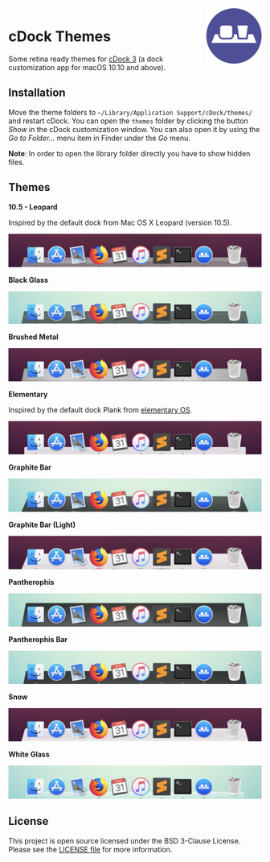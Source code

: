 <img src="icon.png" align="right" height="110"/>

# cDock Themes

Some retina ready themes for [cDock 3](https://www.macenhance.com/cdock.html) (a dock customization app for macOS 10.10 and above).

## Installation

Move the theme folders to `~/Library/Application Support/cDock/themes/` and restart cDock. You can open the `themes` folder by clicking the button *Show* in the cDock customization window. You can also open it by using the *Go to Folder...* menu item in Finder under the *Go* menu.

**Note**: In order to open the library folder directly you have to show hidden files.

## Themes

**10.5 - Leopard**

Inspired by the default dock from Mac OS X Leopard (version 10.5).

![10.5 - Leopard theme preview](10.5%20-%20Leopard/preview-dark.png)

**Black Glass**

![Black Glass theme preview](Black%20Glass/preview-light.png)

**Brushed Metal**

![Brushed Metal theme preview](Brushed%20Metal/preview-dark.png)

**Elementary**

Inspired by the default dock Plank from [elementary OS](https://elementary.io/).

![Elementary theme preview](Elementary/preview-dark.png)

**Graphite Bar**

![Graphite Bar theme preview](Graphite%20Bar/preview-light.png)

**Graphite Bar (Light)**

![Graphite Bar (Light) theme preview](Graphite%20Bar%20(Light)/preview-dark.png)

**Pantherophis**

![Pantherophis theme preview](Pantherophis/preview-light.png)

**Pantherophis Bar**

![Pantherophis Bar theme preview](Pantherophis%20Bar/preview-light.png)

**Snow**

![Snow theme preview](Snow/preview-dark.png)

**White Glass**

![White Glass theme preview](White%20Glass/preview-light.png)

## License

This project is open source licensed under the BSD 3-Clause License. Please see the [LICENSE file](LICENSE) for more information.